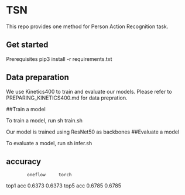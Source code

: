 # TSN

This repo provides one method for Person Action Recognition task.

## Get started
Prerequisites
pip3 install -r requirements.txt

## Data preparation
We use Kinetics400 to train and evaluate our models. Please refer to PREPARING_KINETICS400.md for data prepration.


##Train a model

To train a model, run sh train.sh

Our model is trained using ResNet50 as backbones
##Evaluate a model

To evaluate a model, run sh infer.sh

## accuracy
            oneflow     torch
top1 acc    0.6373      0.6373
top5 acc    0.6785      0.6785


